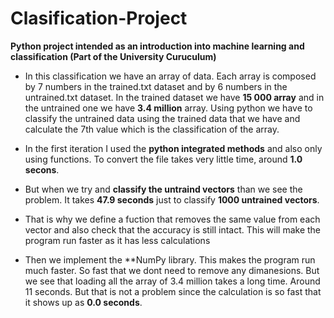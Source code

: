 # Clasification-Project

**Python project intended as an introduction into machine learning and classification (Part of the University Curuculum)**


- In this classification we have an array of data. Each array is composed by 7 numbers in the trained.txt dataset and by 6 numbers in the untrained.txt dataset. In the trained dataset we have **15 000 array** and in the untrained one we have **3.4 million** array. Using python we have to classify the untrained data using the trained data that we have and calculate the 7th value which is the classification of the array.

- In the first iteration I used the **python integrated methods** and also only using functions. To convert the file takes very little time, around **1.0 secons**.
- But when we try and **classify the untraind vectors** than we see the problem. It takes **47.9 seconds** just to classify **1000 untrained vectors**.
- That is why we define a fuction that removes the same value from each vector and also check that the accuracy is still intact. This will make the program run faster as it has less calculations

- Then we implement the **NumPy library. This makes the program run much faster. So fast that we dont need to remove any dimanesions. But we see that loading all the array of 3.4 million takes a long time. Around 11 seconds. But that is not a problem since the calculation is so fast that it shows up as **0.0 seconds**.
